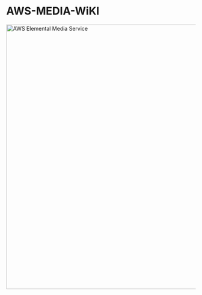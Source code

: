 # AWS-MEDIA-WiKI


<img width="703" alt="AWS Elemental Media Service" src="https://user-images.githubusercontent.com/49964783/134797839-14d60dd8-6085-4d4b-9f4a-e454a4c911e1.png">
